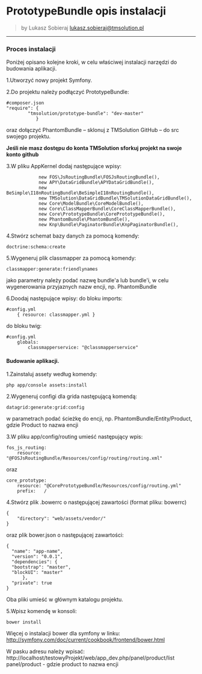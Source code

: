# PrototypeBundle opis instalacji

>by Lukasz Sobieraj <lukasz.sobieraj@tmsolution.pl>

---

### Proces instalacji

Poniżej opisano kolejne kroki, w celu właściwej instalacji narzędzi do budowania aplikacji.

1.Utworzyć nowy projekt Symfony.

2.Do projektu należy podłączyć PrototypeBundle:
```
#composer.json
"require": {
        "tmsolution/prototype-bundle": "dev-master"
           }
```
oraz dołączyć PhantomBundle –  sklonuj z TMSolution GitHub – do src swojego projektu.

**Jeśli nie masz dostępu do konta TMSolution sforkuj projekt na swoje konto github**

3.W pliku AppKernel dodaj następujące wpisy:
```
            new FOS\JsRoutingBundle\FOSJsRoutingBundle(),
            new APY\DataGridBundle\APYDataGridBundle(),
            new BeSimple\I18nRoutingBundle\BeSimpleI18nRoutingBundle(),
            new TMSolution\DataGridBundle\TMSolutionDataGridBundle(),
            new Core\ModelBundle\CoreModelBundle(),
            new Core\ClassMapperBundle\CoreClassMapperBundle(),
            new Core\PrototypeBundle\CorePrototypeBundle(),
            new PhantomBundle\PhantomBundle(), 
            new Knp\Bundle\PaginatorBundle\KnpPaginatorBundle(),
```

4.Stwórz schemat bazy danych za pomocą komendy:
```
doctrine:schema:create
```

5.Wygeneruj plik classmapper za pomocą komendy:
```
classmapper:generate:friendlynames
```
jako parametry należy podać nazwę bundle'a lub bundle'i, w celu wygenerowania przyjaznych nazw encji, np. PhantomBundle

6.Doodaj następujące wpisy:
 do bloku imports:
```
#config.yml
    { resource: classmapper.yml }
```
do bloku twig:
```
#config.yml
    globals:
        classmapperservice: "@classmapperservice"
```


#### Budowanie aplikacji.

1.Zainstaluj assety według komendy: 
```
php app/console assets:install
```

2.Wygeneruj configi dla grida następującą komendą:
```
datagrid:generate:grid:config
```
w parametrach podać ścieżkę do encji, np. PhantomBundle/Entity/Product, gdzie Product to nazwa encji

3.W pliku app/config/routing umieść następujący wpis:
```
fos_js_routing:
    resource: "@FOSJsRoutingBundle/Resources/config/routing/routing.xml" 
```
oraz
```
core_prototype:
    resource: "@CorePrototypeBundle/Resources/config/routing.yml"
    prefix:   /
```

4.Stwórz plik .bowerrc o następującej zawartości (format pliku: bowerrc)
```
{
    "directory": "web/assets/vendor/"
}
```
oraz plik bower.json o następującej zawartości:
```
{
  "name": "app-name",
  "version": "0.0.1",
  "dependencies": {
  "bootstrap": "master",
  "blockUI": "master"
      },
  "private": true
}
```

Oba pliki umieść w głównym katalogu projektu.

5.Wpisz komendę  w konsoli:
```
bower install
```
 Więcej o instalacji bower dla symfony w linku: http://symfony.com/doc/current/cookbook/frontend/bower.html

W  pasku adresu należy wpisać:
http://localhost/testowyProjekt/web/app_dev.php/panel/product/list
panel/product - gdzie product to nazwa encji

